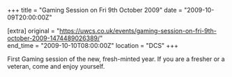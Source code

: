 +++
title = "Gaming Session on Fri 9th October 2009"
date = "2009-10-09T20:00:00Z"

[extra]
original = "https://uwcs.co.uk/events/gaming-session-on-fri-9th-october-2009-1474489026389/"    
end_time = "2009-10-10T08:00:00Z"
location = "DCS"
+++

First Gaming session of the new, fresh-minted year. If you are a fresher or a veteran, come and enjoy yourself.

